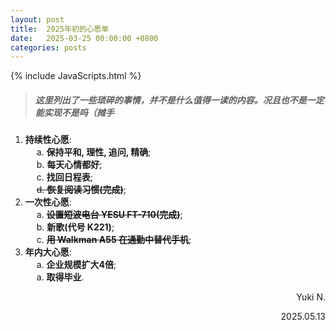 ```yaml
---
layout: post
title:  2025年初的心愿单
date:   2025-03-25 00:00:00 +0800
categories: posts
---
```


{% include JavaScripts.html %}

> ##### 这里列出了一些琐碎的事情，并不是什么值得一读的内容。况且也不是一定能实现不是吗（摊手 #####

1. **持续性心愿**:  
&emsp; a. **保持平和, 理性, 追问, 精确**;  
&emsp; b. **每天心情都好**;  
&emsp; c. **找回日程表**;  
&emsp; ~~d. **恢复阅读习惯(完成)**~~;  
1. **一次性心愿**:  
&emsp; a. ~~**设置短波电台 YESU FT-710(完成)**~~;  
&emsp; b. **新歌(代号 K221)**;  
&emsp; c. ~~**用 Walkman A55 在通勤中替代手机**~~;  
1. **年内大心愿**:  
&emsp; a. **企业规模扩大4倍**;  
&emsp; a. **取得毕业**.  


<p align="right">Yuki N.</p>
<p align="right">2025.05.13</p>
